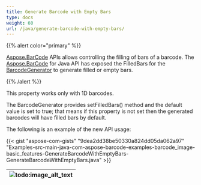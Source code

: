 ```yaml
---
title: Generate Barcode with Empty Bars
type: docs
weight: 60
url: /java/generate-barcode-with-empty-bars/
---
```


{{% alert color="primary" %}} 

[Aspose.BarCode](https://products.aspose.com/barcode/java) APIs allows controlling the filling of bars of a barcode. The [Aspose.BarCode](https://products.aspose.com/barcode/java) for Java API has exposed the FilledBars for the [BarcodeGenerator](https://apireference.aspose.com/barcode/java/com.aspose.barcode.generation/BarcodeGenerator) to generate filled or empty bars.

{{% /alert %}} 

This property works only with 1D barcodes.

The BarcodeGenerator provides setFilledBars() method and the default value is set to true; that means if this property is not set then the generated barcodes will have filled bars by default.

The following is an example of the new API usage:

{{< gist "aspose-com-gists" "9dea2dd38be50330a824dd05da062a97" "Examples-src-main-java-com-aspose-barcode-examples-barcode_image-basic_features-GenerateBarcodeWithEmptyBars-GenerateBarcodeWithEmptyBars.java" >}}

|![todo:image_alt_text](http://i.imgur.com/Wz1Ypqe.png)|
| :- |

